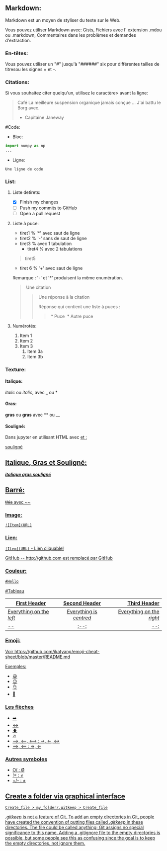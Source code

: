 ## Markdown:

Markdown est un moyen de styliser du texte sur le Web.

Vous pouvez utiliser Markdown avec: Gists, Fichiers avec l' extension .mdou ou .markdown, Commentaires dans les problèmes et demandes d'extraction.

### En-têtes:

Vous pouvez utiliser un "#" jusqu'à "######" six pour différentes tailles de titresou les signes = et -.

### Citations:

Si vous souhaitez citer quelqu'un, utilisez le caractère> avant la ligne:

> Café La meilleure suspension organique jamais conçue ... J'ai battu le Borg avec.
> - Capitaine Janeway

#Code:

* Bloc: 

```python
import numpy as np
...
```

* Ligne:

`Une ligne de code`

### List:

1. Liste detirets:

	- [x] Finish my changes
	- [ ] Push my commits to GitHub
	- [ ] Open a pull request

1. Liste à puce:

	* tiret1 % '*' avec saut de ligne
	- tiret2 % '-' sans de saut de ligne
	- tiret3 % avec 1 tabulation
		- tiret4 % avec 2 tabulations
	> tiret5
	+ tiret 6 % '+' avec saut de ligne

	Remarque : '-' et '*' produisent la même enumération.

	> Une citation
	>> Une réponse à la citation
	>>
	>> Réponse qui contient une liste à puces :
	>>> * Puce
	>>> * Autre puce

1. Numérotés:

	1. Item 1
	1. Item 2
	1. Item 3
		1. Item 3a
		1. Item 3b

### Texture:

#### Italique:

_italic_ ou *italic*, avec _ ou *

#### Gras:

 **gras** ou __gras__ avec ** ou __

#### Souligné:

Dans jupyter en utilisant HTML avec <u> et <u/>:

<u>souligné</u>

## Italique, Gras et Souligné:

__***italique gras souligné***__

## Barré:

~~this~~ avec ~~

### Image:

`![Item](URL)`

### Lien:

`[Item](URL)` -  Lien cliquable!

[GitHub](http://github.com) -- http://github.com est remplacé par GitHub

### Couleur:

```Markdown
#Hello
```
#Tableau

First Header | Second Header | Third Header
------------ | :------------:|------------:
Everything on the _left_ | Everything is _centred_ | Everything on the _right_
-- | :--: | --:


### Emoji:

Voir https://github.com/ikatyang/emoji-cheat-sheet/blob/master/README.md

Exemples:

* :smiley:
* :wink:
* :ok_hand:
* :thinking:

### Les flèches

+ :arrow_right:
+ :left_right_arrow:
+ :arrow_up:
+ :arrow_upper_right:
+ -->, <--, <--> : →, ←, ↔
+ ==>, <== : ⇒, ⇐

### Autres symboles

+ O/ : Ø
+ != : ≠
+ +/- : ±

## Create a folder via graphical interface

`Create_file > my_folder/.gitkeep > Create_file`

*.gitkeep* is not a feature of Git. To add an empty directories in Git, people have created the convention of putting files called *.gitkeep* in these directories. 
The file could be called anything; Git assigns no special significance to this name.
Adding a .gitignore file to the empty directories is possible, but some people see this as confusing since the goal is to keep the empty directories, not ignore them.
